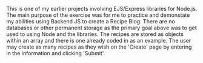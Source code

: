This is one of my earlier projects involving EJS/Express libraries for Node.js.  The main purpose of the exercise was for me to practice and demonstate my abilities using Backend JS 
to create a Recipe Blog.  There are no databases or other permanent storage as the primary goal above was to get used to using Node and the libraries.  The recipes are stored as objects within 
an array and there is one already coded in as an example.  The user may create as many recipes as they wish on the 'Create' page by entering in the information and clicking 'Submit'.  

